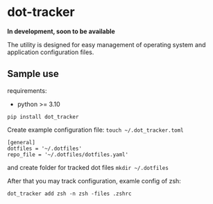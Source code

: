 # dot-tracker
**In development, soon to be available**

The utility is designed for easy management of operating system and application configuration files.

## Sample use

requirements:
  - python >= 3.10

`pip install dot_tracker`

Create example configuration file:
`touch ~/.dot_tracker.toml`

```
[general]
dotfiles = '~/.dotfiles'
repo_file = '~/.dotfiles/dotfiles.yaml'
```
and create folder for tracked dot files
`mkdir ~/.dotfiles`

After that you may track configuration, examle config of zsh:

`dot_tracker add zsh -n zsh -files .zshrc`

